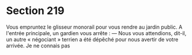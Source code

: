 # Section 219

Vous empruntez le glisseur monorail pour vous rendre au jardin 
public. A l'entrée principale, un gardien vous arrête : 
— Nous vous attendions, dit-il, un autre « négociant » terrien a 
été dépêché pour nous avertir de votre arrivée. Je ne connais pas